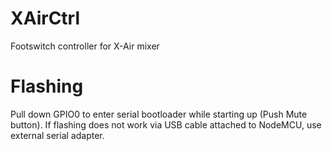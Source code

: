 # XAirCtrl
Footswitch controller for X-Air mixer

# Flashing
Pull down GPIO0 to enter serial bootloader while starting up (Push Mute button).
If flashing does not work via USB cable attached to NodeMCU, use external serial adapter.